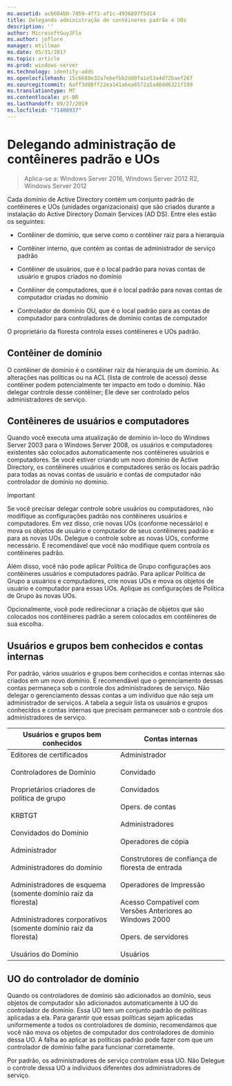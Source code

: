 ```yaml
---
ms.assetid: ac6604b0-7459-4ff3-af1c-4936897f5d14
title: Delegando administração de contêineres padrão e UOs
description: ''
author: MicrosoftGuyJFlo
ms.author: joflore
manager: mtillman
ms.date: 05/31/2017
ms.topic: article
ms.prod: windows-server
ms.technology: identity-adds
ms.openlocfilehash: 15c6688e32a7ebefbb2dd0fa1e53a4d72baef267
ms.sourcegitcommit: 6aff3d88ff22ea141a6ea6572a5ad8dd6321f199
ms.translationtype: MT
ms.contentlocale: pt-BR
ms.lasthandoff: 09/27/2019
ms.locfileid: "71408937"
---
```

# <a name="delegating-administration-of-default-containers-and-ous"></a>Delegando administração de contêineres padrão e UOs

>Aplica-se a: Windows Server 2016, Windows Server 2012 R2, Windows Server 2012

Cada domínio de Active Directory contém um conjunto padrão de contêineres e UOs (unidades organizacionais) que são criados durante a instalação do Active Directory Domain Services (AD DS). Entre eles estão os seguintes:  
  
-   Contêiner de domínio, que serve como o contêiner raiz para a hierarquia  
  
-   Contêiner interno, que contém as contas de administrador de serviço padrão  
  
-   Contêiner de usuários, que é o local padrão para novas contas de usuário e grupos criados no domínio  
  
-   Contêiner de computadores, que é o local padrão para novas contas de computador criadas no domínio  
  
-   Controlador de domínio OU, que é o local padrão para as contas de computador para controladores de domínio contas de computador  
  
O proprietário da floresta controla esses contêineres e UOs padrão.  
  
## <a name="domain-container"></a>Contêiner de domínio  
O contêiner de domínio é o contêiner raiz da hierarquia de um domínio. As alterações nas políticas ou na ACL (lista de controle de acesso) desse contêiner podem potencialmente ter impacto em todo o domínio. Não delegar controle desse contêiner; Ele deve ser controlado pelos administradores de serviço.  
  
## <a name="users-and-computers-containers"></a>Contêineres de usuários e computadores  
Quando você executa uma atualização de domínio in-loco do Windows Server 2003 para o Windows Server 2008, os usuários e computadores existentes são colocados automaticamente nos contêineres usuários e computadores. Se você estiver criando um novo domínio de Active Directory, os contêineres usuários e computadores serão os locais padrão para todas as novas contas de usuário e contas de computador não controlador de domínio no domínio.  
  
> [!IMPORTANT]  
> Se você precisar delegar controle sobre usuários ou computadores, não modifique as configurações padrão nos contêineres usuários e computadores. Em vez disso, crie novas UOs (conforme necessário) e mova os objetos de usuário e computador de seus contêineres padrão e para as novas UOs. Delegue o controle sobre as novas UOs, conforme necessário. É recomendável que você não modifique quem controla os contêineres padrão.  
  
Além disso, você não pode aplicar Política de Grupo configurações aos contêineres usuários e computadores padrão. Para aplicar Política de Grupo a usuários e computadores, crie novas UOs e mova os objetos de usuário e computador para essas UOs. Aplique as configurações de Política de Grupo às novas UOs.  
  
Opcionalmente, você pode redirecionar a criação de objetos que são colocados nos contêineres padrão a serem colocados em contêineres de sua escolha.  
  
## <a name="well-known-users-and-groups-and-built-in-accounts"></a>Usuários e grupos bem conhecidos e contas internas  
Por padrão, vários usuários e grupos bem conhecidos e contas internas são criados em um novo domínio. É recomendável que o gerenciamento dessas contas permaneça sob o controle dos administradores de serviço. Não delegar o gerenciamento dessas contas a um indivíduo que não seja um administrador de serviços. A tabela a seguir lista os usuários e grupos conhecidos e contas internas que precisam permanecer sob o controle dos administradores de serviço.  
  
|Usuários e grupos bem conhecidos|Contas internas|  
|--------------------------------|----------------------|  
|Editores de certificados<br /><br />Controladores de Domínio<br /><br />Proprietários criadores de política de grupo<br /><br />KRBTGT<br /><br />Convidados do Domínio<br /><br />Administrador<br /><br />Administradores do domínio<br /><br />Administradores de esquema (somente domínio raiz da floresta)<br /><br />Administradores corporativos (somente domínio raiz da floresta)<br /><br />Usuários do Domínio|Administrador<br /><br />Convidado<br /><br />Convidados<br /><br />Opers. de contas<br /><br />Administradores<br /><br />Operadores de cópia<br /><br />Construtores de confiança de floresta de entrada<br /><br />Operadores de Impressão<br /><br />Acesso Compatível com Versões Anteriores ao Windows 2000<br /><br />Opers. de servidores<br /><br />Usuários|  
  
## <a name="domain-controller-ou"></a>UO do controlador de domínio  
Quando os controladores de domínio são adicionados ao domínio, seus objetos de computador são adicionados automaticamente à UO do controlador de domínio. Essa UO tem um conjunto padrão de políticas aplicadas a ela. Para garantir que essas políticas sejam aplicadas uniformemente a todos os controladores de domínio, recomendamos que você não mova os objetos de computador dos controladores de domínio dessa UO. A falha ao aplicar as políticas padrão pode fazer com que um controlador de domínio falhe para funcionar corretamente.  
  
Por padrão, os administradores de serviço controlam essa UO. Não Delegue o controle dessa UO a indivíduos diferentes dos administradores de serviço.  
  



